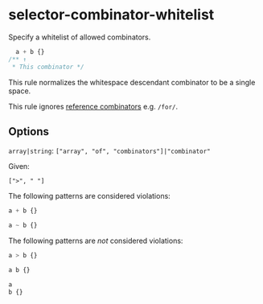 # selector-combinator-whitelist

Specify a whitelist of allowed combinators.

<!-- prettier-ignore -->
```css
  a + b {}
/** ↑
 * This combinator */
```

This rule normalizes the whitespace descendant combinator to be a single space.

This rule ignores [reference combinators](https://www.w3.org/TR/selectors4/#idref-combinators) e.g. `/for/`.

## Options

`array|string`: `["array", "of", "combinators"]|"combinator"`

Given:

```
[">", " "]
```

The following patterns are considered violations:

<!-- prettier-ignore -->
```css
a + b {}
```

<!-- prettier-ignore -->
```css
a ~ b {}
```

The following patterns are _not_ considered violations:

<!-- prettier-ignore -->
```css
a > b {}
```

<!-- prettier-ignore -->
```css
a b {}
```

<!-- prettier-ignore -->
```css
a
b {}
```
